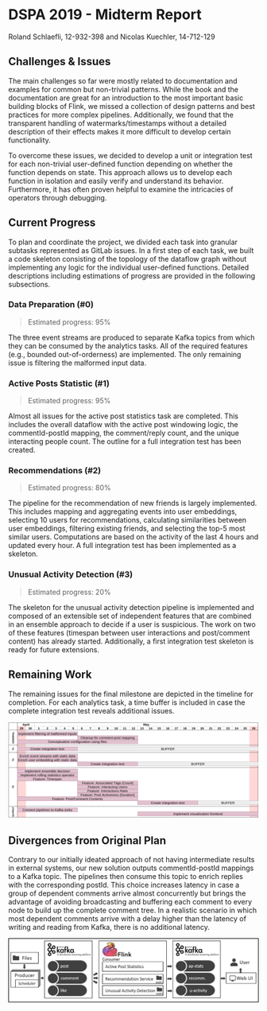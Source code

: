 # DSPA 2019 - Midterm Report

Roland Schlaefli, 12-932-398 and Nicolas Kuechler, 14-712-129

## Challenges & Issues

The main challenges so far were mostly related to documentation and examples for common but non-trivial patterns. While the book and the documentation are great for an introduction to the most important basic building blocks of Flink, we missed a collection of design patterns and best practices for more complex pipelines. Additionally, we found that the transparent handling of watermarks/timestamps without a detailed description of their effects makes it more difficult to develop certain functionality.

To overcome these issues, we decided to develop a unit or integration test for each non-trivial user-defined function depending on whether the function depends on state. This approach allows us to develop each function in isolation and easily verify and understand its behavior. Furthermore, it has often proven helpful to examine the intricacies of operators through debugging.

## Current Progress

To plan and coordinate the project, we divided each task into granular subtasks represented as GitLab issues. In a first step of each task, we built a code skeleton consisting of the topology of the dataflow graph without implementing any logic for the individual user-defined functions. Detailed descriptions including estimations of progress are provided in the following subsections.

### Data Preparation (#0)

> Estimated progress: 95%

The three event streams are produced to separate Kafka topics from which they can be consumed by the analytics tasks. All of the required features (e.g., bounded out-of-orderness) are implemented. The only remaining issue is filtering the malformed input data.

### Active Posts Statistic (#1)

> Estimated progress: 95%

Almost all issues for the active post statistics task are completed.
This includes the overall dataflow with the active post windowing logic, the commentId-postId mapping, the comment/reply count, and the unique interacting people count. The outline for a full integration test has been created.

### Recommendations (#2)

> Estimated progress: 80%

The pipeline for the recommendation of new friends is largely implemented. This includes mapping and aggregating events into user embeddings, selecting 10 users for recommendations, calculating similarities between user embeddings, filtering existing friends, and selecting the top-5 most similar users. Computations are based on the activity of the last 4 hours and updated every hour. A full integration test has been implemented as a skeleton.

### Unusual Activity Detection (#3)

> Estimated progress: 20%

The skeleton for the unusual activity detection pipeline is implemented and composed of an extensible set of independent features that are combined in an ensemble approach to decide if a user is suspicious.
The work on two of these features (timespan between user interactions and post/comment content) has already started. Additionally, a first integration test skeleton is ready for future extensions.

## Remaining Work

The remaining issues for the final milestone are depicted in the timeline for completion. For each analytics task, a time buffer is included in case the complete integration test reveals additional issues.

![ms3_planning.png](ms3_planning.png)

## Divergences from Original Plan

Contrary to our initially ideated approach of not having intermediate results in external systems, our new solution outputs commentId-postId mappings to a Kafka topic. The pipelines then consume this topic to enrich replies with the corresponding postId. This choice increases latency in case a group of dependent comments arrive almost concurrently but brings the advantage of avoiding broadcasting and buffering each comment to every node to build up the complete comment tree. In a realistic scenario in which most dependent comments arrive with a delay higher than the latency of writing and reading from Kafka, there is no additional latency.

![architecture-overview.png](architecture-overview.png)
